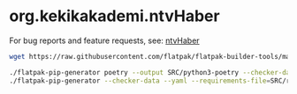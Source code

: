 # org.kekikakademi.ntvHaber

For bug reports and feature requests, see: [ntvHaber](https://github.com/keyiflerolsun/ntvHaber)

```bash
wget https://raw.githubusercontent.com/flatpak/flatpak-builder-tools/master/pip/flatpak-pip-generator && chmod +x flatpak-pip-generator

./flatpak-pip-generator poetry --output SRC/python3-poetry --checker-data --yaml --runtime org.kekikakademi.ntvHaber
./flatpak-pip-generator --checker-data --yaml --requirements-file=SRC/requirements.txt --output SRC/python3-requirements
```
